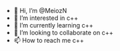 - 👋 Hi, I’m @MeiozN
- 👀 I’m interested in c++
- 🌱 I’m currently learning c++
- 💞️ I’m looking to collaborate on c++
- 📫 How to reach me c++

<!---
MeiozN/MeiozN is a ✨ special ✨ repository because its `README.md` (this file) appears on your GitHub profile.
You can click the Preview link to take a look at your changes.
--->
